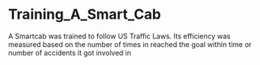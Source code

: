 # Training_A_Smart_Cab
A Smartcab was trained to follow US Traffic Laws. Its efficiency was measured based on the number of times in reached the goal within time or number of accidents it got involved in 
